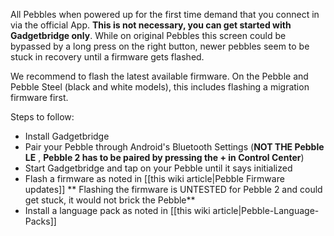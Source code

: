 All Pebbles when powered up for the first time demand that you connect in via the official App. **This is not necessary, you can get started with Gadgetbridge only**. While on original Pebbles this screen could be bypassed by a long press on the right button, newer pebbles seem to be stuck in recovery until a firmware gets flashed.

We recommend to flash the latest available firmware. On the Pebble and Pebble Steel (black and white models), this includes flashing a migration firmware first.

Steps to follow:
* Install Gadgetbridge
* Pair your Pebble through Android's Bluetooth Settings (**NOT THE Pebble LE** , **Pebble 2 has to be paired by pressing the + in Control Center**)
* Start Gadgetbridge and tap on your Pebble until it says initialized
* Flash a firmware as noted in [[this wiki article|Pebble Firmware updates]] ** Flashing the firmware is UNTESTED for Pebble 2 and could get stuck, it would not brick the Pebble**
* Install a language pack as noted in [[this wiki article|Pebble-Language-Packs]]